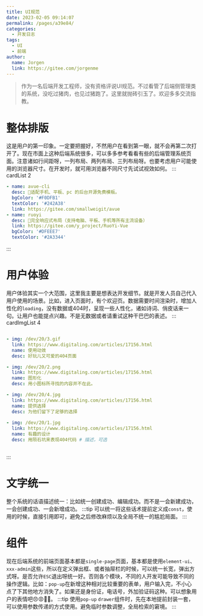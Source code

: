```yaml
---
title: UI规范
date: 2023-02-05 09:14:07
permalink: /pages/a39e84/
categories:
  - 开发日志
tags:
  - UI
  - 前端
author: 
  name: Jorgen
  link: https://gitee.com/jorgenme
---
```


> 作为一名后端开发工程师，没有资格评说UI规范。不过看管了后端侧管理类的系统，没吃过猪肉，也见过猪跑了。这里就抛砖引玉了。欢迎多多交流指教。

# 整体排版
这是用户的第一印象。一定要把握好，不然用户在看到第一眼，就不会再第二次打开了。现在市面上这种后端系统很多，可以多多参考看看有些的后端管理系统页面。注意诸如行间距呀，一列布局、两列布局、三列布局呀。也要考虑用户可能使用的浏览器尺寸。在开发时，就可用浏览器不同尺寸先试试视效如何。
::: cardList 2
```yaml
- name: avue-cli
  desc: 🌌适配手机、平板、pc 的后台开源免费模板。
  bgColor: '#F0DFB1'
  textColor: '#242A38'
  link: https://gitee.com/smallweigit/avue
- name: ruoyi
  desc: 🚀完全响应式布局（支持电脑、平板、手机等所有主流设备）
  link: https://gitee.com/y_project/RuoYi-Vue
  bgColor: '#DFEEE7'
  textColor: '#2A3344'
```
:::

# 用户体验
用户体验其实一个大范围，这里我主要是想表达开发细节。就是开发人员自己代入用户使用的场景。比如，进入页面时，有个欢迎页。数据需要时间渲染时，增加人性化的`loading`，没有数据或404时，呈现一些人性化，诸如诗词、俏皮话来一句。让用户也能提点兴趣。不是无数据或者请重试这种干巴巴的表述。
::: cardImgList 4
```yaml

- img: /dev/20/3.gif
  link: https://www.digitaling.com/articles/17156.html
  name: 使用动效
  desc: 好玩儿又可爱的404页面

- img: /dev/20/2.png
  link: https://www.digitaling.com/articles/17156.html
  name: 图形化
  desc: 用小图标所寻找的内容并不在此。

- img: /dev/20/4.jpg
  link: https://www.digitaling.com/articles/17156.html
  name: 提供选择
  desc: 为他们留下了足够的选择
  
- img: /dev/20/1.jpg
  link: https://www.digitaling.com/articles/17156.html
  name: 有趣的设计
  desc: 用陨石坑来表现404代码 # 描述，可选
  


```
:::




#  文字统一
整个系统的话语描述统一：比如统一创建成功、编辑成功。而不是一会新建成功，一会创建成功、一会新增成功。
:::tip
可以统一将这些话术提前定义成`const`，使用的时候，直接引用即可，避免之后修改麻烦以及全局不统一的尴尬局面。
:::

# 组件
现在后端系统的前端页面基本都是`single-page`页面，基本都是使用`element-ui`、`xxx-admin`这些，所以在定义弹出框、或者抽屉栏的时候，可以统一长宽，弹出方式呀。是否允许`ESC`退出呀统一好。否则各个模块，不同的人开发可能导致不同的操作逻辑。比如：`pop-up`在新增这种相对比较重要的表单，用户输入完，不小心点了下其他地方消失了。如果还是身份证，电话号，外加验证码这种。可以想象用户的表情吧😠😡👿👿。
:::tip
使用`pop-up` `drawer`组件时，先在本地提前封装一套，可以使用参数传递的方式使用。避免临时参数调整，全局检索的窘境。
:::

